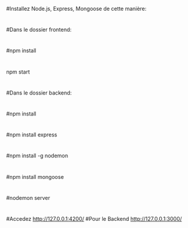 #Installez Node.js, Express, Mongoose de cette manière:
#
#Dans le dossier frontend:
#
#npm install
#
npm start
#
#Dans le dossier backend:
#
#npm install
#
#npm install express
#
#npm install -g nodemon
#
#npm install mongoose
#
#nodemon server
#
#Accedez http://127.0.0.1:4200/
#Pour le Backend http://127.0.0.1:3000/
